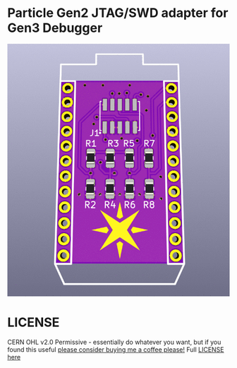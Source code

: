 Particle Gen2 JTAG/SWD adapter for Gen3 Debugger
===

![v1.0](render.gif)


LICENSE
===

CERN OHL v2.0 Permissive - essentially do whatever you want, but if you found this useful [please consider buying me a coffee please!](https://buymeacoffee.com/XzUGYrhL3)  Full [LICENSE here](LICENSE)